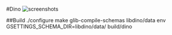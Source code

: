 #Dino
![screenshots](http://i.imgur.com/xIKPEFF.png)

##Build
    ./configure
    make
    glib-compile-schemas libdino/data
    env GSETTINGS_SCHEMA_DIR=libdino/data/ build/dino
